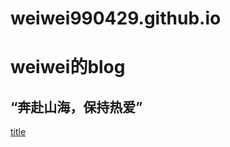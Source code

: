 # weiwei990429.github.io
# weiwei的blog
## “奔赴山海，保持热爱”
[title](https://github.com/weiwei990429/weiwei990429.github.io/edit/main/README.md)
